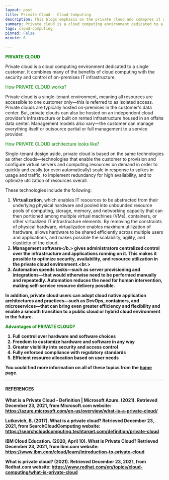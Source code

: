 ```yaml
---
layout: post
title: Private Cloud - Cloud Computing
description: This blogs emphasis on the private cloud and comapres it with all other iterations
summary: Private cloud is a cloud computing environment dedicated to a single customer. It combines many of the benefits of cloud computing with the security and control of on-premises IT infrastructure.
tags: cloud-computing
pinned: False
minute: 6

---
```


<b><span style="color:green">PRIVATE CLOUD</span></b><br>

Private cloud is a cloud computing environment dedicated to a single customer. It combines many of the benefits of cloud computing with the security and control of on-premises IT infrastructure.

<span style="color:green">How PRIVATE CLOUD works?</span><br>

Private cloud is a single-tenant environment, meaning all resources are accessible to one customer only—this is referred to as isolated access. Private clouds are typically hosted on-premises in the customer's data center. But, private clouds can also be hosted on an independent cloud provider’s infrastructure or built on rented infrastructure housed in an offsite data center. Management models also vary—the customer can manage everything itself or outsource partial or full management to a service provider.


<span style="color:green">How PRIVATE CLOUD architecture looks like?</span><br>

Single-tenant design aside, private cloud is based on the same technologies as other clouds—technologies that enable the customer to provision and configure virtual servers and computing resources on demand in order to quickly and easily (or even automatically) scale in response to spikes in usage and traffic, to implement redundancy for high availability, and to optimize utilization of resources overall.

These technologies include the following:

1. <b>Virtualization</b>, which enables IT resources to be abstracted from their underlying physical hardware and pooled into unbounded resource pools of computing, storage, memory, and networking capacity that can then portioned among multiple virtual machines (VMs), containers, or other virtualized IT infrastructure elements. By removing the constraints of physical hardware, virtualization enables maximum utilization of hardware, allows hardware to be shared efficiently across multiple users and applications, and makes possible the scalability, agility, and elasticity of the cloud.<br>
2. <b>Management software</b.> gives administrators centralized control over the infrastructure and applications running on it. This makes it possible to optimize security, availability, and resource utilization in the private cloud environment.<br.>
3. <b>Automation speeds</b> tasks—such as server provisioning and integrations—that would otherwise need to be performed manually and repeatedly. Automation reduces the need for human intervention, making self-service resource delivery possible.<br>

In addition, private cloud users can adopt cloud native application architectures and practices—such as DevOps, containers, and microservices—that can bring even greater efficiency and flexibility and enable a smooth transition to a public cloud or hybrid cloud environment in the future.

<span style="color:green">Advantages of PRIVATE CLOUD?</span><br>

1. Full control over hardware and software choices
2. Freedom to customize hardware and software in any way
3. Greater visibility into security and access control
4. Fully enforced compliance with regulatory standards
5. Efficient resource allocation based on user needs


You could find more information on all of these topics from the <a href="https://dhruvdoshi.github.io/blog">home</a> page.


---

#### REFERENCES

What is a Private Cloud - Definition | Microsoft Azure. (2021). Retrieved December 23, 2021, from Microsoft.com website: https://azure.microsoft.com/en-us/overview/what-is-a-private-cloud/

‌Lutkevich, B. (2017). What is a private cloud? Retrieved December 23, 2021, from SearchCloudComputing website: https://searchcloudcomputing.techtarget.com/definition/private-cloud

‌IBM Cloud Education. (2020, April 10). What is Private Cloud? Retrieved December 23, 2021, from Ibm.com website: https://www.ibm.com/cloud/learn/introduction-to-private-cloud

‌What is private cloud? (2021). Retrieved December 23, 2021, from Redhat.com website: https://www.redhat.com/en/topics/cloud-computing/what-is-private-cloud

‌